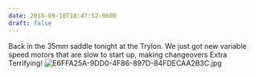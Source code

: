 ```yaml
---
date: 2018-09-10T18:47:52-0600
draft: false
---
```




Back in the 35mm saddle tonight at the Trylon. We just got new variable speed motors that are slow to start up, making changeovers Extra Terrifying! ![E6FFA25A-9DD0-4F86-897D-84FDECAA2B3C.jpg](http://ianwhitney.micro.blog/uploads/2018/76186d8b58.jpg)



